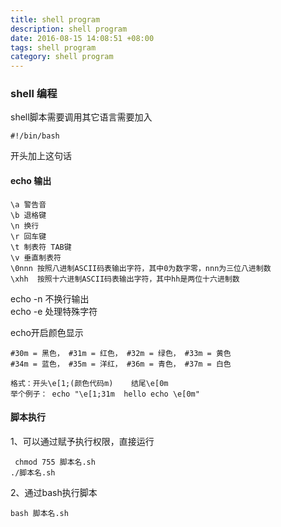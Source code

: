 ```yaml
---
title: shell program
description: shell program
date: 2016-08-15 14:08:51 +08:00
tags: shell program
category: shell program
---
```


### shell 编程
shell脚本需要调用其它语言需要加入
```
#!/bin/bash
```
开头加上这句话


#### echo 输出
```
\a 警告音
\b 退格键
\n 换行
\r 回车键
\t 制表符 TAB键
\v 垂直制表符
\0nnn 按照八进制ASCII码表输出字符，其中0为数字零，nnn为三位八进制数
\xhh  按照十六进制ASCII码表输出字符，其中hh是两位十六进制数
```
echo -n 不换行输出   
echo -e 处理特殊字符   

echo开启颜色显示  
```
#30m = 黑色， #31m = 红色， #32m = 绿色， #33m = 黄色
#34m = 蓝色， #35m = 洋红， #36m = 青色， #37m = 白色

格式：开头\e[1;(颜色代码m)    结尾\e[0m  
举个例子： echo "\e[1;31m  hello echo \e[0m"
```

#### 脚本执行
1、可以通过赋予执行权限，直接运行
```
 chmod 755 脚本名.sh
./脚本名.sh
```

2、通过bash执行脚本
```
bash 脚本名.sh
```
